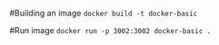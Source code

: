 #Building an image
`docker build -t docker-basic`

#Run image
`docker run -p 3002:3002 docker-basic .`
